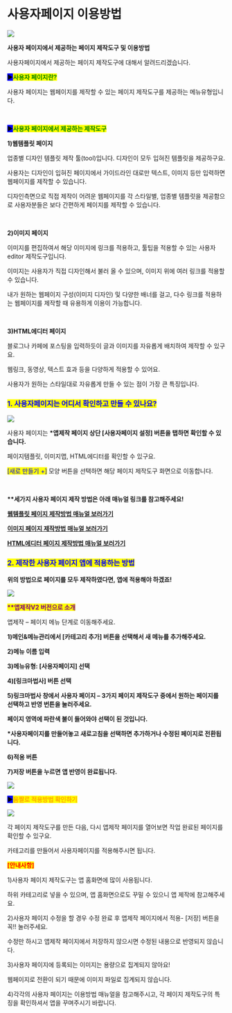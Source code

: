 # 사용자페이지 이용방법

![](https://wp.swing2app.co.kr/wp-content/uploads/2020/07/%EC%82%AC%EC%9A%A9%EC%9E%90%ED%8E%98%EC%9D%B4%EC%A7%80-%EC%A0%9C%EB%AA%A91.png)

**사용자 페이지에서 제공하는 페이지 제작도구 및 이용방법**

사용자페이지에서 제공하는 페이지 제작도구에 대해서 알려드리겠습니다.&#x20;



&#x20;

<mark style="background-color:blue;">**▶**</mark><mark style="color:green;">**사용자 페이지란?**</mark>

사용자 페이지는 웹페이지를 제작할 수 있는 페이지 제작도구를 제공하는 메뉴유형입니다.

​

&#x20;<mark style="background-color:blue;">**▶**</mark><mark style="color:green;">**사용자 페이지에서 제공하는 제작도구**</mark>

**1)웹템플릿 페이지**

업종별 디자인 템플릿 제작 툴(tool)입니다. 디자인이 모두 입혀진 템플릿을 제공하구요.

사용자는 디자인이 입혀진 페이지에서 가이드라인 대로만 텍스트, 이미지 등만 입력하면 웹페이지를 제작할 수 있습니다.

디자인측면으로 직접 제작이 어려운 웹페이지를 각 스타일별, 업종별 템플릿을 제공함으로 사용자분들은 보다 간편하게 페이지를 제작할 수 있습니다.

​

**2)이미지 페이지**

이미지를 편집하여서 해당 이미지에 링크를 적용하고, 툴팁을 적용할 수 있는 사용자 editor 제작도구입니다.

이미지는 사용자가 직접 디자인해서 불러 올 수 있으며, 이미지 위에 여러 링크를 적용할 수 있습니다.

내가 원하는 웹페이지 구성(이미지 디자인) 및 다양한 배너를 걸고, 다수 링크를 적용하는 웹페이지를 제작할 때 유용하게 이용이 가능합니다.

​

**3)HTML에디터 페이지**

블로그나 카페에 포스팅을 입력하듯이 글과 이미지를 자유롭게 배치하여 제작할 수 있구요.

웹링크, 동영상, 텍스트 효과 등을 다양하게 적용할 수 있어요.

사용자가 원하는 스타일대로 자유롭게 만들 수 있는 점이 가장 큰 특징입니다.



### <mark style="color:blue;">**1. 사용자페이지는 어디서 확인하고 만들 수 있나요?**</mark>

![](https://wp.swing2app.co.kr/wp-content/uploads/2020/07/%EC%82%AC%EC%9A%A9%EC%9E%90%ED%8E%98%EC%9D%B4%EC%A7%80-%EB%93%B1%EB%A1%9D.png)

사용자 페이지는 **\*앱제작 페이지 상단 \[사용자페이지 설정] 버튼을 탭하면 확인할 수 있습니다.**&#x20;

페이지템플릿, 이미지맵, HTML에디터를 확인할 수 있구요.

<mark style="color:blue;">\[새로 만들기 +]</mark> 모양 버튼을 선택하면 해당 페이지 제작도구 화면으로 이동합니다.

​

**\*\*세가지 사용자 페이지 제작 방법은 아래 매뉴얼 링크를 참고해주세요!**

[**웹템플릿 페이지 제작방법 매뉴얼 보러가기**](template-page.md)

[**이미지 페이지 제작방법 매뉴얼 보러가기**](imagepage.md)

[**HTML에디터 페이지 제작방법 매뉴얼 보러가기**](html-editorpage.md)



### <mark style="color:blue;">**2. 제작한 사용자 페이지 앱에 적용하는 방법**</mark>

**위의 방법으로 페이지를 모두 제작하였다면, 앱에 적용해야 하겠죠!**

![](https://wp.swing2app.co.kr/wp-content/uploads/2020/07/%EC%82%AC%EC%9A%A9%EC%9E%90%ED%8E%98%EC%9D%B4%EC%A7%802\_20.07-1.png)

<mark style="color:purple;">**\*\*앱제작V2 버전으로 소개**</mark>

앱제작 – 페이지 메뉴 단계로 이동해주세요.

**1)메인&메뉴관리에서 \[카테고리 추가] 버튼을 선택해서 새 메뉴를 추가해주세요.**

**2)메뉴 이름 입력**

**3)메뉴유형: \[사용자페이지] 선택**

**4)\[링크마법사] 버튼 선택**

**5)링크마법사 창에서 사용자 페이지 – 3가지 페이지 제작도구 중에서 원하는 페이지를 선택하고 반영 번튼을 눌러주세요.**

**페이지 영역에 파란색 불이 들어와야 선택이 된 것입니다.**

**\*사용자페이지를 만들어놓고 새로고침을 선택하면 추가하거나 수정된 페이지로 전환됩니다.**

**6)적용 버튼**

**7)저장 버튼을 누르면 앱 반영이 완료됩니다.**

![](https://wp.swing2app.co.kr/wp-content/uploads/2020/07/%EC%BA%A1%EC%B2%98.png)

<mark style="background-color:blue;">**▶**</mark><mark style="color:orange;">**움짤로 적용방법 확인하기**</mark>

![](https://wp.swing2app.co.kr/wp-content/uploads/2020/07/%EB%85%B9%ED%99%94\_2020\_07\_16\_13\_17\_41\_610.gif)

각 페이지 제작도구를 만든 다음, 다시 앱제작 페이지를 열어보면 작업 완료된 페이지를 확인할 수 있구요.

카테고리를 만들어서 사용자페이지를 적용해주시면 됩니다.



<mark style="color:red;">**\[안내사항]**</mark>

1\)사용자 페이지 제작도구는 앱 홈화면에 많이 사용됩니다.

하위 카테고리로 넣을 수 있으며, 앱 홈화면으로도 꾸밀 수 있으니 앱 제작에 참고해주세요.

2\)사용자 페이지 수정을 할 경우 수정 완료 후 앱제작 페이지에서 적용- \[저장] 버튼을 꼭!! 눌러주세요.

수정만 하시고 앱제작 페이지에서 저장하지 않으시면 수정된 내용으로 반영되지 않습니다.

3\)사용자 페이지에 등록되는 이미지는 용량으로 집계되지 않아요!

웹페이지로 전환이 되기 때문에 이미지 파일로 집계되지 않습니다.

4\)각각의 사용자 페이지는 이용방법 매뉴얼을 참고해주시고, 각 페이지 제작도구의 특징을 확인하셔서 앱을 꾸며주시기 바랍니다.
